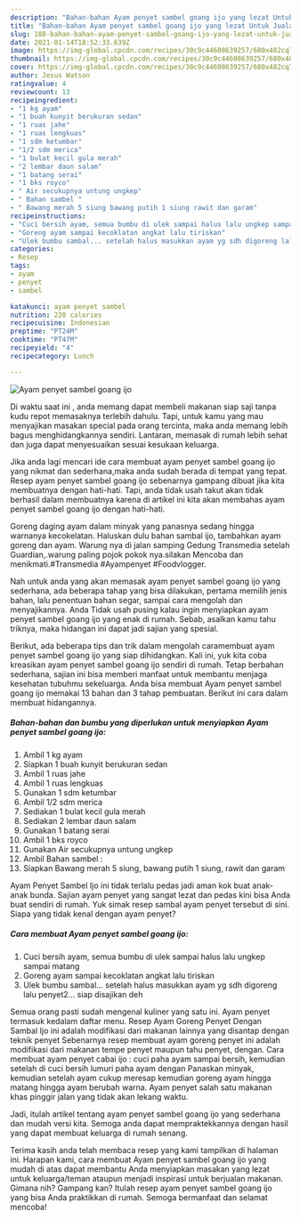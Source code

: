 ```yaml
---
description: "Bahan-bahan Ayam penyet sambel goang ijo yang lezat Untuk Jualan"
title: "Bahan-bahan Ayam penyet sambel goang ijo yang lezat Untuk Jualan"
slug: 188-bahan-bahan-ayam-penyet-sambel-goang-ijo-yang-lezat-untuk-jualan
date: 2021-01-14T18:52:33.639Z
image: https://img-global.cpcdn.com/recipes/30c9c44608639257/680x482cq70/ayam-penyet-sambel-goang-ijo-foto-resep-utama.jpg
thumbnail: https://img-global.cpcdn.com/recipes/30c9c44608639257/680x482cq70/ayam-penyet-sambel-goang-ijo-foto-resep-utama.jpg
cover: https://img-global.cpcdn.com/recipes/30c9c44608639257/680x482cq70/ayam-penyet-sambel-goang-ijo-foto-resep-utama.jpg
author: Jesus Watson
ratingvalue: 4
reviewcount: 13
recipeingredient:
- "1 kg ayam"
- "1 buah kunyit berukuran sedan"
- "1 ruas jahe"
- "1 ruas lengkuas"
- "1 sdm ketumbar"
- "1/2 sdm merica"
- "1 bulat kecil gula merah"
- "2 lembar daun salam"
- "1 batang serai"
- "1 bks royco"
- " Air secukupnya untung ungkep"
- " Bahan sambel "
- " Bawang merah 5 siung bawang putih 1 siung rawit dan garam"
recipeinstructions:
- "Cuci bersih ayam, semua bumbu di ulek sampai halus lalu ungkep sampai matang"
- "Goreng ayam sampai kecoklatan angkat lalu tiriskan"
- "Ulek bumbu sambal... setelah halus masukkan ayam yg sdh digoreng lalu penyet2... siap disajikan deh"
categories:
- Resep
tags:
- ayam
- penyet
- sambel

katakunci: ayam penyet sambel 
nutrition: 220 calories
recipecuisine: Indonesian
preptime: "PT24M"
cooktime: "PT47M"
recipeyield: "4"
recipecategory: Lunch

---
```



![Ayam penyet sambel goang ijo](https://img-global.cpcdn.com/recipes/30c9c44608639257/680x482cq70/ayam-penyet-sambel-goang-ijo-foto-resep-utama.jpg)

Di waktu  saat ini , anda memang dapat membeli makanan siap saji tanpa kudu repot memasaknya terlebih dahulu. Tapi, untuk kamu yang mau menyajikan masakan special pada orang tercinta, maka anda memang lebih bagus menghidangkannya sendiri. Lantaran, memasak di rumah lebih sehat dan juga dapat menyesuaikan sesuai kesukaan keluarga.

Jika anda lagi mencari ide cara membuat ayam penyet sambel goang ijo yang nikmat dan sederhana,maka anda sudah berada di tempat yang tepat. Resep ayam penyet sambel goang ijo  sebenarnya gampang dibuat jika kita membuatnya dengan hati-hati. Tapi, anda tidak usah takut akan tidak berhasil dalam membuatnya 
karena di artikel ini kita akan membahas ayam penyet sambel goang ijo dengan hati-hati.  

Goreng daging ayam dalam minyak yang panasnya sedang hingga warnanya kecokelatan. Haluskan dulu bahan sambal ijo, tambahkan ayam goreng dan ayam. Warung nya di jalan samping Gedung Transmedia setelah Guardian,.warung paling pojok pokok nya.silakan Mencoba dan menikmati.#Transmedia #Ayampenyet #Foodvlogger.

Nah untuk anda yang akan memasak ayam penyet sambel goang ijo yang sederhana, ada beberapa tahap yang bisa dilakukan, pertama memilih jenis bahan, lalu penentuan bahan segar, sampai cara mengolah dan menyajikannya. Anda Tidak usah pusing kalau ingin menyiapkan ayam penyet sambel goang ijo yang enak di rumah. Sebab, asalkan kamu  tahu triknya, maka hidangan ini dapat jadi sajian yang spesial.

Berikut, ada beberapa tips dan trik dalam mengolah caramembuat ayam penyet sambel goang ijo yang siap dihidangkan. Kali ini, yuk kita coba kreasikan ayam penyet sambel goang ijo sendiri di rumah. Tetap berbahan sederhana, sajian ini bisa memberi manfaat untuk membantu menjaga kesehatan tubuhmu sekeluarga. Anda bisa membuat Ayam penyet sambel goang ijo memakai 13 bahan dan 3 tahap pembuatan. Berikut ini cara dalam membuat hidangannya.

<!--inarticleads1-->

##### Bahan-bahan dan bumbu yang diperlukan untuk menyiapkan Ayam penyet sambel goang ijo:

1. Ambil 1 kg ayam
1. Siapkan 1 buah kunyit berukuran sedan
1. Ambil 1 ruas jahe
1. Ambil 1 ruas lengkuas
1. Gunakan 1 sdm ketumbar
1. Ambil 1/2 sdm merica
1. Sediakan 1 bulat kecil gula merah
1. Sediakan 2 lembar daun salam
1. Gunakan 1 batang serai
1. Ambil 1 bks royco
1. Gunakan  Air secukupnya untung ungkep
1. Ambil  Bahan sambel :
1. Siapkan  Bawang merah 5 siung, bawang putih 1 siung, rawit dan garam


Ayam Penyet Sambel Ijo ini tidak terlalu pedas jadi aman kok buat anak-anak bunda. Sajian ayam penyet yang sangat lezat dan pedas kini bisa Anda buat sendiri di rumah. Yuk simak resep sambal ayam penyet tersebut di sini. Siapa yang tidak kenal dengan ayam penyet? 

<!--inarticleads2-->

##### Cara membuat Ayam penyet sambel goang ijo:

1. Cuci bersih ayam, semua bumbu di ulek sampai halus lalu ungkep sampai matang
1. Goreng ayam sampai kecoklatan angkat lalu tiriskan
1. Ulek bumbu sambal... setelah halus masukkan ayam yg sdh digoreng lalu penyet2... siap disajikan deh


Semua orang pasti sudah mengenal kuliner yang satu ini. Ayam penyet termasuk kedalam daftar menu. Resep Ayam Goreng Penyet Dengan Sambal Ijo ini adalah modifikasi dari makanan lainnya yang disantap dengan teknik penyet Sebenarnya resep membuat ayam goreng penyet ini adalah modifikasi dari makanan tempe penyet maupun tahu penyet, dengan. Cara membuat ayam penyet cabai ijo : cuci paha ayam sampai bersih, kemudian setelah di cuci bersih lumuri paha ayam dengan Panaskan minyak, kemudian setelah ayam cukup meresap kemudian goreng ayam hingga matang hingga ayam berubah warna. Ayam penyet salah satu makanan khas pinggir jalan yang tidak akan lekang waktu. 

Jadi, itulah artikel tentang  ayam penyet sambel goang ijo  yang sederhana dan mudah versi kita. Semoga anda dapat mempraktekkannya dengan hasil yang dapat membuat keluarga di rumah senang. 

Terima kasih anda telah membaca resep yang kami tampilkan di halaman ini. Harapan kami, cara membuat  Ayam penyet sambel goang ijo yang mudah di atas dapat membantu Anda menyiapkan masakan yang lezat untuk keluarga/teman ataupun menjadi inspirasi untuk berjualan makanan. Gimana nih? Gampang kan? Itulah resep ayam penyet sambel goang ijo yang bisa Anda praktikkan di rumah. Semoga bermanfaat dan selamat mencoba!

